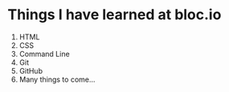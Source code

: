 <h1>Things I have learned at bloc.io</h1>
<ol>
<li>HTML</li>
<li>CSS</li>
<li>Command Line</li>
<li>Git</li>
<li>GitHub</li>
<li>Many things to come...</li>
</ol>
